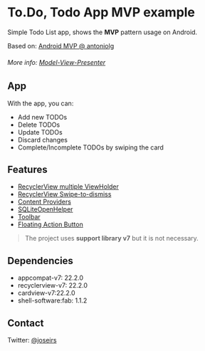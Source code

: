 To.Do, Todo App MVP example
==========

Simple Todo List app, shows the **MVP** pattern usage on Android.

Based on: [Android MVP @ antoniolg](https://github.com/antoniolg/androidmvp)

###### More info: [Model-View-Presenter](https://en.wikipedia.org/wiki/Model%E2%80%93view%E2%80%93presenter)

## App
With the app, you can:

- Add new TODOs
- Delete TODOs
- Update TODOs
- Discard changes
- Complete/Incomplete TODOs by swiping the card

## Features

- [RecyclerView multiple ViewHolder](https://developer.android.com/reference/android/support/v7/widget/RecyclerView.html)
- [RecyclerView Swipe-to-dismiss](https://developer.android.com/reference/android/support/v7/widget/helper/ItemTouchHelper.Callback.html)
- [Content Providers](http://developer.android.com/guide/topics/providers/content-providers.html)
- [SQLiteOpenHelper](http://developer.android.com/reference/android/database/sqlite/SQLiteOpenHelper.html)
- [Toolbar](https://developer.android.com/reference/android/widget/Toolbar.html)
- [Floating Action Button](https://github.com/shell-software/fab)

<blockquote>
The project uses <strong>support library v7</strong> but it is not necessary.
</blockquote>

## Dependencies

- appcompat-v7: 22.2.0
- recyclerview-v7: 22.2.0
- cardview-v7:22.2.0
- shell-software:fab: 1.1.2


## Contact

Twitter: [@joseirs](http://twitter.com/joseirs)